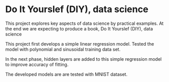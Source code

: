# Do It Yourslef (DIY), data science
This project explores key aspects  of data science by  practical examples. At the end we are expecting to produce a book, Do It Yourslef (DIY), data science

This project first develops a simple linear regression model. Tested the model with polynomial and sinusoidal training data set. 

In the next phase, hidden layers are added to this simple regression model to improve accuracy of fitting.

The developed models are are tested with MNIST dataset. 


